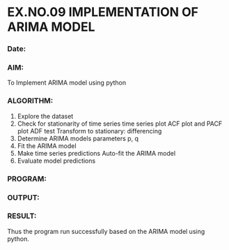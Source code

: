 # EX.NO.09         IMPLEMENTATION OF ARIMA MODEL
### Date: 

### AIM:
To Implement ARIMA model using python
### ALGORITHM:
1. Explore the dataset
2. Check for stationarity of time series
time series plot
ACF plot and PACF plot
ADF test
Transform to stationary: differencing
3. Determine ARIMA models parameters p, q
4. Fit the ARIMA model
5. Make time series predictions
Auto-fit the ARIMA model
6. Evaluate model predictions
### PROGRAM:

### OUTPUT:


### RESULT:
Thus the program run successfully based on the ARIMA model using python.
